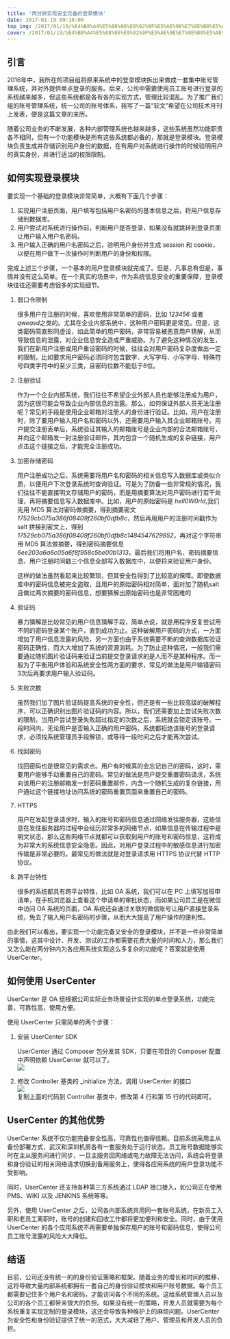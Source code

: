 ```yaml
---
title: '两分钟实现安全完备的登录模块'
date: 2017-01-19 09:16:00
top_img: /2017/01/19/%E4%B8%A4%E5%88%86%E9%92%9F%E5%AE%9E%E7%8E%B0%E5%AE%89%E5%85%A8%E5%AE%8C%E5%A4%87%E7%9A%84%E7%99%BB%E5%BD%95%E6%A8%A1%E5%9D%97/v2-e9cd7c81bd73c8324f7102d367b814fe_1440w.png
cover: /2017/01/19/%E4%B8%A4%E5%88%86%E9%92%9F%E5%AE%9E%E7%8E%B0%E5%AE%89%E5%85%A8%E5%AE%8C%E5%A4%87%E7%9A%84%E7%99%BB%E5%BD%95%E6%A8%A1%E5%9D%97/v2-e9cd7c81bd73c8324f7102d367b814fe_1440w.png
---
```

## **引言**

2016年中，我所在的项目组将原来系统中的登录模块拆出来做成一套集中账号管理系统，并对外提供单点登录的服务。后来，公司中需要使用员工账号进行登录的系统越来越多，但这些系统都是各有各的实现方式，管理比较混乱。为了推广我们组的账号管理系统，统一公司的账号体系，我写了一篇“软文”希望在公司技术月刊上发表，便是这篇文章的来历。

随着公司业务的不断发展，各种内部管理系统也越来越多，这些系统虽然功能职责各不相同，但有一个功能模块是所有这些系统都必备的，那就是登录模块。登录模块负责生成并存储识别用户身份的数据，在有用户对系统进行操作的时候验明用户的真实身份，并进行适当的权限限制。

## **如何实现登录模块**

要实现一个基础的登录模块非常简单，大概有下面几个步骤：

1. 实现用户注册页面，用户填写包括用户名密码的基本信息之后，将用户信息存储到数据库。
2. 用户尝试对系统进行操作前，判断用户是否登录，如果没有就跳转到登录页面让用户输入用户名密码。
3. 用户输入正确的用户名密码之后，验明用户身份并生成 session 和 cookie，以便在用户做下一次操作时判断用户的身份和权限。

完成上述三个步骤，一个基本的用户登录模块就完成了。但是，凡事总有但是，事情并没有这么简单。在一个真实的场景中，作为系统信息安全的重要保障，登录模块往往还需要考虑很多的实现细节。

1. 弱口令限制

   很多用户在注册的时候，喜欢使用非常简单的密码，比如 *123456* 或者 *qweasd*之类的。尤其在企业内部系统中，这种用户密码更是常见。但是，这类密码简直形同虚设，如此简单的用户密码，非常容易被恶意用户猜解，从而导致信息的泄露，对企业信息安全造成严重威胁。为了避免这种情况的发生，我们在新用户注册或用户重设密码的时候，往往会对用户密码复杂度做出一定的限制，比如要求用户密码必须同时包含数字、大写字母、小写字母、特殊符号四类字符中的至少三类，且密码位数不能低于8位。

2. 注册验证

   作为一个企业内部系统，我们往往不希望企业外部人员也能够注册成为用户，因为这很可能会导致企业内部信息的泄露。那么，如何保证外部人员无法注册呢？常见的手段是使用企业邮箱对注册人的身份进行验证。比如，用户在注册时，除了要用户输入用户名和密码以外，还需要用户输入其企业邮箱账号。用户提交注册表单后，系统验证其输入的邮箱账号是企业内部的合法邮箱账号，并向这个邮箱发一封注册验证邮件，其内包含一个随机生成的复杂链接，用户点击这个链接之后，才能完全注册成功。

3. 加密存储密码

   用户注册成功之后，系统需要将用户名和密码的相关信息写入数据库或类似介质，以便用户下次登录系统时查询验证。可是为了防备一些非常规的情况，我们往往不能直接明文存储用户的密码，而是用摘要算法对用户密码进行若干处理，再将摘要信息写入数据库中。比如，用户的原始密码是 *hell0W0rld*,我们先用 MD5 算法对密码做摘要，得到摘要密文 *17529cb075a386f08409f260bf0dfb8c*，然后再用用户的注册时间戳作为 salt 拼接到密文上，得到 *17529cb075a386f08409f260bf0dfb8c1484547629852*，再对这个字符串用 MD5 算法做摘要，得到密码摘要信息 *6ee203a6a6c05a6f8f958c5be00b1313*，最后我们将用户名、密码摘要信息、用户注册时间戳三个信息全部写入数据库中，以便将来验证用户身份。

   这样的做法虽然看起来比较繁琐，但其安全性得到了比较高的保障。即使数据库中的密码信息被完全盗取，且用户的原始密码相对简单，面对加了随机salt且做过两次摘要的密码信息，想要猜解出原始密码也是非常困难的

4. 验证码

   暴力猜解是比较常见的用户信息猜解手段，简单点说，就是用程序反复尝试用不同的密码登录某个账户，直到成功为止。这种破解用户密码的方式，一方面增加了用户信息泄露的风险，另一方面也由于系统需要不断的查询数据库验证密码正确性，而大大增加了系统的资源消耗。为了防止这种情况，一般我们需要通过随机图片验证码来验证当前提交登录请求的是人而不是某种程序。而一般为了平衡用户体验和系统安全性两方面的要求，常见的做法是用户输错密码3次后再要求用户输入验证码。

5. 失败次数

   虽然我们加了图片验证码提高系统的安全性，但还是有一些比较高级的破解程序，可以正确识别出图片验证码的内容。所以，我们还需要加上尝试失败次数的限制，当用户尝试登录失败超过指定的次数之后，系统就会锁定该账号。一段时间内，无论用户是否输入正确的用户密码，系统都拒绝该账号的登录请求，必须找系统管理员手段解锁，或等待一段时间之后才能再次尝试。

6. 找回密码

   找回密码也是很常见的需求点。用户有时候真的会忘记自己的密码，这时，需要用户能够手动重置自己的密码。常见的做法是用户提交重置密码请求，系统向该用户的注册邮箱发一封密码重置邮件，内含一个随机生成的复杂链接，用户通过这个链接地址访问系统的密码重置页面来重置自己的密码。

7. HTTPS

   用户在发起登录请求时，输入的账号和密码信息通过网络发往服务器，这些信息在发往服务器的过程中会经历非常多的网络节点，如果信息在传输过程中是明文状态，那么这些网络节点就都可以获取到用户的账号和密码信息，这将成为非常大的系统信息安全隐患。因此，对用户登录过程中的敏感信息进行加密传输是非常必要的。最常见的做法就是对登录请求用 HTTPS 协议代替 HTTP 协议。

8. 跨平台特性

   很多的系统都具有跨平台特性，比如 OA 系统，我们可以在 PC 上填写加班申请单，在手机浏览器上查看这个申请单的审批状态，而如果公司员工是在微信中访问 OA 系统的页面，OA 系统还会通过关联的微信账号让用户直接登录系统，免去了输入用户名密码的步骤，从而大大提高了用户操作的便利性。

由此我们可以看出，要实现一个功能完备又安全的登录模块，并不是一件非常简单的事情，这其中设计、开发、测试的工作都需要花费大量的时间和人力，那么我们又怎么能在两分钟内为各应用系统实现这么多复杂的功能呢？答案就是使用 UserCenter。

## **如何使用 UserCenter**

UserCenter 是 OA 组根据公司实际业务场景设计实现的单点登录系统，功能完善，可靠性高，使用方便。

使用 UserCenter 只需简单的两个步骤：

1. 安装 UserCenter SDK

   UserCenter 通过 Composer 包分发其 SDK，只要在项目的 Composer 配置中声明依赖 UserCenter 就可以了。  
![](450824-20170118122413562-1209416564.png)

2. 修改 Controller 基类的 \_initialize 方法，调用 UserCenter 的接口  
![](450824-20170118122423093-1074673039.png)  
复制上面的代码到 Controller 基类中，修改第 4 行和第 15 行的代码即可。

## **UserCenter 的其他优势**

UserCenter 系统不仅功能完备安全性高，可靠性也值得信赖。目前系统采用主从备份部署方式，武汉和深圳机房各有一套服务处于运行状态。员工账号数据能够实时在主从服务间进行同步，一旦主服务因网络或电力故障无法访问，系统会将登录和身份验证的相关网络请求切换到备用服务上，使得各应用系统的用户登录功能不受影响。

同时，UserCenter 还支持各种第三方系统通过 LDAP 接口接入，如公司正在使用 PMS、WIKI 以及 JENKINS 系统等等。

另外，使用 UserCenter 之后，公司各内部系统共用同一套账号系统，在新员工入职和老员工离职时，账号的创建和回收工作都将更加便利和安全。同时，由于使用 UserCenter 的各个应用系统不再需要单独保存用户的账号和密码信息，使得公司员工账号泄露的风险大大降低。

## **结语**

目前，公司还没有统一的的身份验证策略和框架。随着业务的增长和时间的推移，这将导致大量内部系统都拥有一套自己的身份验证模块和用户账号数据。每个员工都需要记住多个用户名和密码，才能访问各个不同的系统。这给系统管理人员以及公司的各个员工都带来很大的负担。如果没有统一的策略，开发人员就需要为每个系统重复实现定制的登录模块，这还会导致各种维护上的麻烦问题。UserCenter 为安全性和身份验证提供了统一的范式，大大减轻了用户、管理员和开发人员的负担。
